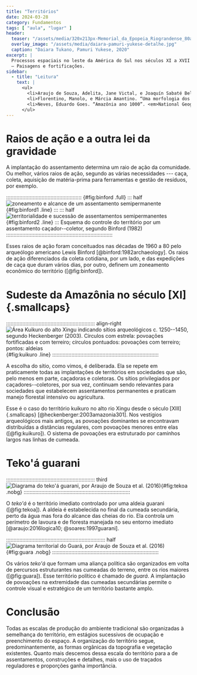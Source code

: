 ```yaml
---
title: "Territórios"
date: 2024-03-28
category: Fundamentos
tags: [ "aula", "lugar" ]
header:
  teaser: "/assets/media/320x213px-Memorial_da_Epopeia_Riograndense_80a.jpg"
  overlay_image: "/assets/media/daiara-pamuri-yukese-detalhe.jpg"
  caption: "Daiara Tukano, Pamuri Yukese, 2020"
excerpt: |
  Processos espaciais no leste da América do Sul nos séculos XI a XVII
  – Paisagens e fortificações.
sidebar:
  - title: "Leitura"
    text: |
      <ul>
        <li>Araujo de Souza, Adelita, Jane Victal, e Joaquín Sabaté Bel. “Lógica de organização territorial guarani: concepções do modo de ser”. <em>Labor e Engenho</em> 10, n<sup>o</sup> 3 (29 de setembro de 2016): 249. <a href="https://doi.org/10.20396/lobore.v10i3.8646223">https://doi.org/10.20396/lobore.v10i3.8646223</a>.</li>
        <li>Florentino, Manolo, e Márcia Amantino. “Uma morfologia dos quilombos nas Américas, séculos <span style="font-variant:small-caps;">XVI-XIX</span>”. <em>História, Ciências, Saúde-Manguinhos</em> 19, n<sup>o</sup> suppl 1 (dezembro de 2012): 259–97. <a href="https://doi.org/10.1590/S0104-59702012000500014">https://doi.org/10.1590/S0104-59702012000500014</a>.</li>
        <li>Neves, Eduardo Goes. “Amazônia ano 1000”. <em>National Geographic Brasil</em>, maio de 2010.</li>
      </ul>
---
```


# Raios de ação e a outra lei da gravidade #

A implantação do assentamento determina um
raio de ação da comunidade. Ou melhor, vários raios de ação, segundo as
várias necessidades --- caça, coleta, aquisição de matéria-prima para
ferramentas e gestão de resíduos, por exemplo.

::::::::::::::::::::::::::::::::::::::::::::::::::: {#fig:binford .full}
::: half
![zoneamento e alcance de um assentamento semipermanente](https://hcommons.org/app/uploads/sites/1001018/2021/06/binford1982-1.png){#fig:binford1 .line}
:::
::: half
![territorialidade e sucessão de assentamentos semipermanentes](https://hcommons.org/app/uploads/sites/1001018/2021/06/binford1982-2.png){#fig:binford2 .line}
:::
Esquema do controle do território por um assentamento caçador--coletor, segundo Binford (1982)
::::::::::::::::::::::::::::::::::::::::::::::::::::::::::::::::::::::::

Esses raios de ação foram
conceituados nas décadas de 1960 a 80 pelo arqueólogo americano Lewis
Binford [@binford:1982archaeology]. Os raios de ação diferenciados da
coleta cotidiana, por um lado, e das expedições de caça que duram vários
dias, por outro, definem um zoneamento econômico do território
([@fig:binford]).

<!--
   -## Lei da gravidade dos assentamentos ##
   -
   -@barjamovic:2019trade134
   -->

# Sudeste da Amazônia no século [XI]{.smallcaps} #

:::::::::::::::::::::::::::::::::::::::::::::::::::::::::::: align-right
![Área Kuikuro do alto Xingu indicando sítios arqueológicos c. 1250--1450, segundo Heckenberger (2003). Círculos com estrela: povoações fortificadas e com terreiro; círculos pontuados: povoações com terreiro; pontos: aldeias](https://hcommons.org/app/uploads/sites/1001018/2021/06/heckenberger2003-1-kuikuro.png){#fig:kuikuro .line}
::::::::::::::::::::::::::::::::::::::::::::::::::::::::::::::::::::::::

A escolha do sítio, como vimos, é deliberada. Ela se repete em
praticamente todas as implantações de territórios em sociedades que são,
pelo menos em parte, caçadoras e coletoras. Os sítios privilegiados por
caçadores--coletores, por sua vez, continuam sendo relevantes para
sociedades que estabelecem assentamentos permanentes e praticam manejo
florestal intensivo ou agricultura.

Esse é o caso do território kuikuro no alto rio Xingu desde o século
[XIII]{.smallcaps} [@heckenberger:2003amazonia301]. Nos vestígios
arqueológicos mais antigos, as povoações dominantes se encontravam
distribuídas a distâncias regulares, com povoações menores entre elas
([@fig:kuikuro]). O sistema de povoações era estruturado por caminhos
largos nas linhas de cumeada.

# Teko\'á guarani #

:::::::::::::::::::::::::::::::::::::::::::::::::::::::::::: third
![Diagrama do teko\'á guarani, por Araujo de Souza *et al.* (2016)](https://hcommons.org/app/uploads/sites/1001018/2021/06/araujo-souza-2016-tekoha.png){#fig:tekoa .nobg}
::::::::::::::::::::::::::::::::::::::::::::::::::::::::::::::::::::::::

O *teko\'á* é o território imediato controlado por uma aldeia guarani
([@fig:tekoa]). A aldeia é estabelecida no final da cumeada secundária,
perto da água mas fora do alcance das cheias do rio. Ela controla um
perímetro de lavoura e de floresta manejada no seu entorno imediato
[@araujo:2016logica10; @soares:1997guarani].

::::::::::::::::::::::::::::::::::::::::::::::::::::::::::::::::::: half
![Diagrama territorial do Guará, por Araujo de Souza *et al.* (2016)](https://hcommons.org/app/uploads/sites/1001018/2021/06/araujo-de-souza-2016-guara.png){#fig:guara .nobg}
::::::::::::::::::::::::::::::::::::::::::::::::::::::::::::::::::::::::

Os vários *teko\'á* que formam uma aliança política são organizados em
volta de percursos estruturantes nas cumeadas do terreno, entre os rios
maiores ([@fig:guara]). Esse território político é chamado de *guará*.
A implantação de povoações na extremidade das cumeadas secundárias
permite o controle visual e estratégico de um território bastante amplo.

# Conclusão #

Todas as escalas de produção do ambiente tradicional são
organizadas à semelhança do território, em estágios sucessivos de
ocupação e preenchimento do espaço. A organização do território segue,
predominantemente, as formas orgânicas da topografia e vegetação
existentes. Quanto mais descemos dessa escala do território para a de
assentamentos, construções e detalhes, mais o uso de traçados
reguladores e proporções ganha importância.


